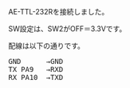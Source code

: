 AE-TTL-232Rを接続しました。

SW設定は、SW2がOFF＝3.3Vです。

配線は以下の通りです。

<pre>
GND      →GND
TX PA9   →RXD
RX PA10  →TXD
  
</pre>
